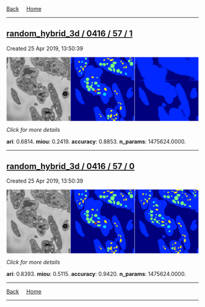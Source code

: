 
[Back](..)&nbsp;&nbsp;&nbsp;&nbsp;&nbsp;[Home](https://leapmanlab.github.io/snapshots)

---

<div class="summary"><a href="1"><h2>random_hybrid_3d / 0416 / 57 / 1</h2></a><p>Created 25 Apr 2019, 13:50:39
</p><a href="1"><img src="1/media/summary.png" align="center"></a><p>
<i>Click for more details</i>
</p></div>

**ari**: 0.6814. **miou**: 0.2419. **accuracy**: 0.8853. **n_params**: 1475624.0000. 

---

<div class="summary"><a href="0"><h2>random_hybrid_3d / 0416 / 57 / 0</h2></a><p>Created 25 Apr 2019, 13:50:39
</p><a href="0"><img src="0/media/summary.png" align="center"></a><p>
<i>Click for more details</i>
</p></div>

**ari**: 0.8393. **miou**: 0.5115. **accuracy**: 0.9420. **n_params**: 1475624.0000. 

---

[Back](..)&nbsp;&nbsp;&nbsp;&nbsp;&nbsp;[Home](https://leapmanlab.github.io/snapshots)

---